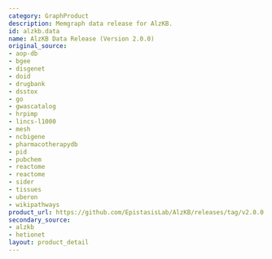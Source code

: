 ```yaml
---
category: GraphProduct
description: Memgraph data release for AlzKB.
id: alzkb.data
name: AlzKB Data Release (Version 2.0.0)
original_source:
- aop-db
- bgee
- disgenet
- doid
- drugbank
- dsstox
- go
- gwascatalog
- hrpimp
- lincs-l1000
- mesh
- ncbigene
- pharmacotherapydb
- pid
- pubchem
- reactome
- reactome
- sider
- tissues
- uberon
- wikipathways
product_url: https://github.com/EpistasisLab/AlzKB/releases/tag/v2.0.0
secondary_source:
- alzkb
- hetionet
layout: product_detail
---
```


